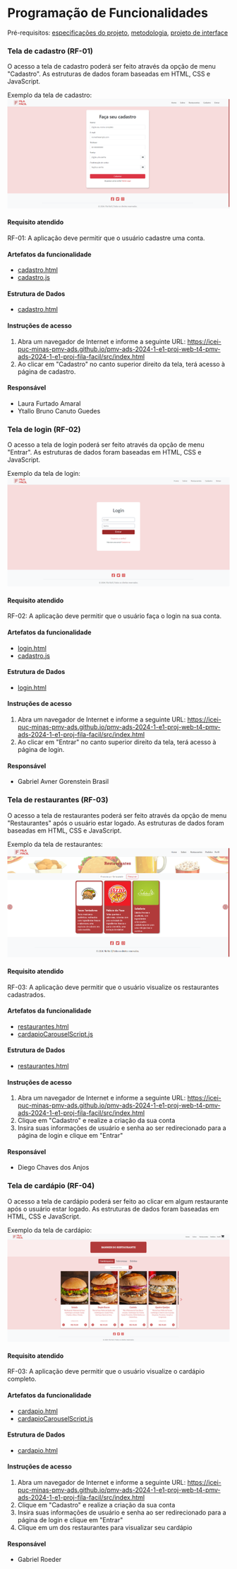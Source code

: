 # Programação de Funcionalidades

Pré-requisitos: [especificações do projeto](https://github.com/ICEI-PUC-Minas-PMV-ADS/pmv-ads-2024-1-e1-proj-web-t4-pmv-ads-2024-1-e1-proj-fila-facil/blob/main/doc/02-Especifica%C3%A7%C3%A3o%20do%20Projeto.md), [metodologia](https://github.com/ICEI-PUC-Minas-PMV-ADS/pmv-ads-2024-1-e1-proj-web-t4-pmv-ads-2024-1-e1-proj-fila-facil/blob/main/doc/03-Metodologia.md), [projeto de interface](https://github.com/ICEI-PUC-Minas-PMV-ADS/pmv-ads-2024-1-e1-proj-web-t4-pmv-ads-2024-1-e1-proj-fila-facil/blob/main/doc/04-Projeto%20de%20Interface.md)

### Tela de cadastro (RF-01)

O acesso a tela de cadastro poderá ser feito através da opção de menu "Cadastro". As estruturas de dados foram baseadas em HTML, CSS e JavaScript.

Exemplo da tela de cadastro:
![Tela de cadastro](img/funcionalidades-cadastro.png)

#### Requisito atendido
RF-01: A aplicação deve permitir que o usuário cadastre uma conta.

#### Artefatos da funcionalidade

- [cadastro.html](https://github.com/ICEI-PUC-Minas-PMV-ADS/pmv-ads-2024-1-e1-proj-web-t4-pmv-ads-2024-1-e1-proj-fila-facil/blob/main/src/pages/cadastro.html)
- [cadastro.js](https://github.com/ICEI-PUC-Minas-PMV-ADS/pmv-ads-2024-1-e1-proj-web-t4-pmv-ads-2024-1-e1-proj-fila-facil/blob/main/src/assets/js/cadastro.js)

#### Estrutura de Dados

- [cadastro.html](https://github.com/ICEI-PUC-Minas-PMV-ADS/pmv-ads-2024-1-e1-proj-web-t4-pmv-ads-2024-1-e1-proj-fila-facil/blob/main/src/pages/cadastro.html)

#### Instruções de acesso

1. Abra um navegador de Internet e informe a seguinte URL: https://icei-puc-minas-pmv-ads.github.io/pmv-ads-2024-1-e1-proj-web-t4-pmv-ads-2024-1-e1-proj-fila-facil/src/index.html
2. Ao clicar em "Cadastro" no canto superior direito da tela, terá acesso à página de cadastro.

#### Responsável

- Laura Furtado Amaral 
- Ytallo Bruno Canuto Guedes

### Tela de login (RF-02)

O acesso a tela de login poderá ser feito através da opção de menu "Entrar". As estruturas de dados foram baseadas em HTML, CSS e JavaScript.

Exemplo da tela de login:
![Tela de login](img/funcionalidades-login.png)

#### Requisito atendido
RF-02: A aplicação deve permitir que o usuário faça o login na sua conta.

#### Artefatos da funcionalidade

- [login.html](https://github.com/ICEI-PUC-Minas-PMV-ADS/pmv-ads-2024-1-e1-proj-web-t4-pmv-ads-2024-1-e1-proj-fila-facil/blob/main/src/pages/login.html)
- [cadastro.js](https://github.com/ICEI-PUC-Minas-PMV-ADS/pmv-ads-2024-1-e1-proj-web-t4-pmv-ads-2024-1-e1-proj-fila-facil/blob/main/src/assets/js/login.js)

#### Estrutura de Dados

- [login.html](https://github.com/ICEI-PUC-Minas-PMV-ADS/pmv-ads-2024-1-e1-proj-web-t4-pmv-ads-2024-1-e1-proj-fila-facil/blob/main/src/pages/login.html)

#### Instruções de acesso

1. Abra um navegador de Internet e informe a seguinte URL: https://icei-puc-minas-pmv-ads.github.io/pmv-ads-2024-1-e1-proj-web-t4-pmv-ads-2024-1-e1-proj-fila-facil/src/index.html
2. Ao clicar em "Entrar" no canto superior direito da tela, terá acesso à página de login.

#### Responsável

- Gabriel Avner Gorenstein Brasil

### Tela de restaurantes (RF-03)

O acesso a tela de restaurantes poderá ser feito através da opção de menu "Restaurantes" após o usuário estar logado. As estruturas de dados foram baseadas em HTML, CSS e JavaScript.

Exemplo da tela de restaurantes:
![Tela de restaurantes](img/funcionalidades-restaurantes.png)

#### Requisito atendido
RF-03: A aplicação deve permitir que o usuário visualize os restaurantes cadastrados.

#### Artefatos da funcionalidade

- [restaurantes.html](https://github.com/ICEI-PUC-Minas-PMV-ADS/pmv-ads-2024-1-e1-proj-web-t4-pmv-ads-2024-1-e1-proj-fila-facil/blob/main/src/pages/restaurantes.html)
- [cardapioCarouselScript.js](https://icei-puc-minas-pmv-ads.github.io/pmv-ads-2024-1-e1-proj-web-t4-pmv-ads-2024-1-e1-proj-fila-facil/src/assets/js/cardapioCarouselScript.js)

#### Estrutura de Dados

- [restaurantes.html](https://github.com/ICEI-PUC-Minas-PMV-ADS/pmv-ads-2024-1-e1-proj-web-t4-pmv-ads-2024-1-e1-proj-fila-facil/blob/main/src/pages/restaurantes.html)

#### Instruções de acesso

1. Abra um navegador de Internet e informe a seguinte URL: https://icei-puc-minas-pmv-ads.github.io/pmv-ads-2024-1-e1-proj-web-t4-pmv-ads-2024-1-e1-proj-fila-facil/src/index.html
2. Clique em "Cadastro" e realize a criação da sua conta
3. Insira suas informações de usuário e senha ao ser redirecionado para a página de login e clique em "Entrar"

#### Responsável

- Diego Chaves dos Anjos

### Tela de cardápio (RF-04)

O acesso a tela de cardápio poderá ser feito ao clicar em algum restaurante após o usuário estar logado. As estruturas de dados foram baseadas em HTML, CSS e JavaScript.

Exemplo da tela de cardápio:
![Tela de cardápio](img/funcionalidades-cardapio.png)

#### Requisito atendido
RF-03: A aplicação deve permitir que o usuário visualize o cardápio completo.	

#### Artefatos da funcionalidade

- [cardapio.html](https://github.com/ICEI-PUC-Minas-PMV-ADS/pmv-ads-2024-1-e1-proj-web-t4-pmv-ads-2024-1-e1-proj-fila-facil/blob/main/src/pages/cardapio.html)
- [cardapioCarouselScript.js](https://icei-puc-minas-pmv-ads.github.io/pmv-ads-2024-1-e1-proj-web-t4-pmv-ads-2024-1-e1-proj-fila-facil/src/assets/js/cardapioCarouselScript.js)

#### Estrutura de Dados

- [cardapio.html](https://github.com/ICEI-PUC-Minas-PMV-ADS/pmv-ads-2024-1-e1-proj-web-t4-pmv-ads-2024-1-e1-proj-fila-facil/blob/main/src/pages/cardapio.html)

#### Instruções de acesso

1. Abra um navegador de Internet e informe a seguinte URL: https://icei-puc-minas-pmv-ads.github.io/pmv-ads-2024-1-e1-proj-web-t4-pmv-ads-2024-1-e1-proj-fila-facil/src/index.html
2. Clique em "Cadastro" e realize a criação da sua conta
3. Insira suas informações de usuário e senha ao ser redirecionado para a página de login e clique em "Entrar"
4. Clique em um dos restaurantes para visualizar seu cardápio

#### Responsável

- Gabriel Roeder
